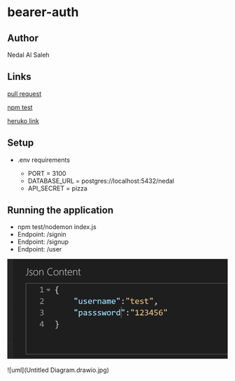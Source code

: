 # bearer-auth


## Author

Nedal Al Saleh

## Links

[pull request](https://github.com/Nedal1994/bearer-auth/pull/1)

[npm test](https://github.com/Nedal1994/bearer-auth/runs/4144920637?check_suite_focus=true)

[heruko link]()

## Setup

* .env requirements

  * PORT = 3100
  * DATABASE_URL = postgres://localhost:5432/nedal
  * API_SECRET = pizza

## Running the application

* npm test/nodemon index.js
* Endpoint: /signin
* Endpoint: /signup
* Endpoint: /user

![image](Capture.PNG)

![uml](Untitled Diagram.drawio.jpg)